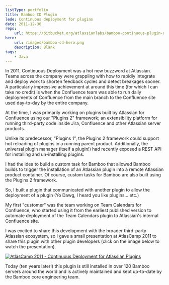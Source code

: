```yaml
---
listType: portfolio
title: Bamboo CD Plugin
lede: Continuous deployment for plugins
date: 2011-12-30
repo:
    url: https://bitbucket.org/atlassianlabs/bamboo-continuous-plugin-deployment/
hero:
    url: /images/bamboo-cd-hero.png
    description: Blank
tags:
    - Java
---
```


In 2011, Continuous Deployment was a hot new buzzword at Atlassian. Teams across the company were grappling with how to rapidly integrate and deploy work to shorten feedback cycles and detect breakages sooner. A particularly impressive achievement at around this time (for which I can take no credit) is when the Confluence team was able to run daily deployments of Confluence from the main branch to the Confluence site used day-to-day by the entire company. 

At the time, I was primarily working on plugins built by Atlassian for Confluence using our "Plugins 2" framework; an extensibility platform for running third-party code inside Jira, Confluence and other Atlassian server products. 

Unlike its predecessor, "Plugins 1", the Plugins 2 framework could support hot reloading of plugins in a running parent product. Additionally, the universal plugin manager (itself a plugin!) had recently exposed a REST API for installing and un-installing plugins.

I had the idea to build a custom task for Bamboo that allowed Bamboo builds to trigger the installation of an Atlassian plugin into a remote Atlassian product container. Of course, custom tasks for Bamboo are also built using the Plugins 2 framework.

So, I built a plugin that communicated with another plugin to allow the deployment of a plugin (Yo Dawg, I heard you like plugins... etc.)

My first "customer" was the team working on Team Calendars for Confluence, who started using it from the earliest published version to automate deployment of the Team Calendars plugin to Atlassian's internal Confluence site. 

I was excited to share this development with the broader third-party Atlassian ecosystem, so I gave a small presentation at AtlasCamp 2011 to share this plugin with other plugin developers (click on the image below to watch the presentation).

[![AtlasCamp 2011 - Continuous Deployment for Atlassian Plugins
](https://img.youtube.com/vi/wv7-KC37Vc4/0.jpg)](https://www.youtube.com/watch?v=wv7-KC37Vc4)

Today (ten years later!) this plugin is still installed in over 120 Bamboo servers around the world and is actively maintained and kept up-to-date by the Bamboo core engineering team.

